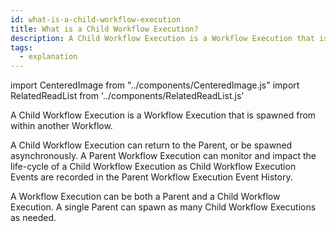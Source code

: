 ```yaml
---
id: what-is-a-child-workflow-execution
title: What is a Child Workflow Execution?
description: A Child Workflow Execution is a Workflow Execution that is spawned from within another Workflow.
tags:
  - explanation
---
```


import CenteredImage from "../components/CenteredImage.js"
import RelatedReadList from '../components/RelatedReadList.js'

A Child Workflow Execution is a Workflow Execution that is spawned from within another Workflow.

A Child Workflow Execution can return to the Parent, or be spawned asynchronously.
A Parent Workflow Execution can monitor and impact the life-cycle of a Child Workflow Execution as Child Workflow Execution Events are recorded in the Parent Workflow Execution Event History.

A Workflow Execution can be both a Parent and a Child Workflow Execution.
A single Parent can spawn as many Child Workflow Executions as needed.

<CenteredImage
imagePath="/diagrams/parent-child-workflow-execution.svg"
imageSize="75"
title="Parent & Child Workflow Execution relationship"
legendstring="π?Workflow Execution|
p?Parent|
c?Child"
/>

<RelatedReadList
readliststring="How to spawn a Child Workflow Execution in Go?/docs/content/how-to-spawn-a-child-workflow-execution-in-go?dg"
/>
